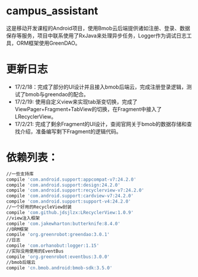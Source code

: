 # campus_assistant 
这是移动开发课程的Android项目，使用Bmob云后端提供诸如注册、登录、数据保存等服务，项目中联系使用了RxJava来处理异步任务，Logger作为调试日志工具，ORM框架使用GreenDAO。
# 更新日志
* 17/2/18：完成了部分的UI设计并且接入bmob后端云，完成注册登录逻辑，测试了bmob与greendao的配合。
* 17/2/19: 使用自定义view来实现tab渐变切换，完成了ViewPager+Fragment+TabView的切换，在Fragment中接入了LRecyclerView。
* 17/2/21: 完成了剩余Fragment的UI设计，查阅官网关于bmob的数据存储和查找介绍，准备编写剩下Fragment的逻辑代码。
# 依赖列表：
```bash
//一些支持库
compile 'com.android.support:appcompat-v7:24.2.0'
compile 'com.android.support:design:24.2.0'
compile 'com.android.support:recyclerview-v7:24.2.0'
compile 'com.android.support:cardview-v7:24.2.0'
compile 'com.android.support:support-v4:24.2.0'
//一个好用的RecycleView封装
compile 'com.github.jdsjlzx:LRecyclerView:1.0.9'
//view注入框架
compile 'com.jakewharton:butterknife:8.4.0'
//ORM框架
compile 'org.greenrobot:greendao:3.0.1'
//日志
compile 'com.orhanobut:logger:1.15'
//实际没用使用的EventBus
compile 'org.greenrobot:eventbus:3.0.0'
//bmob后端云
compile 'cn.bmob.android:bmob-sdk:3.5.0'
```
